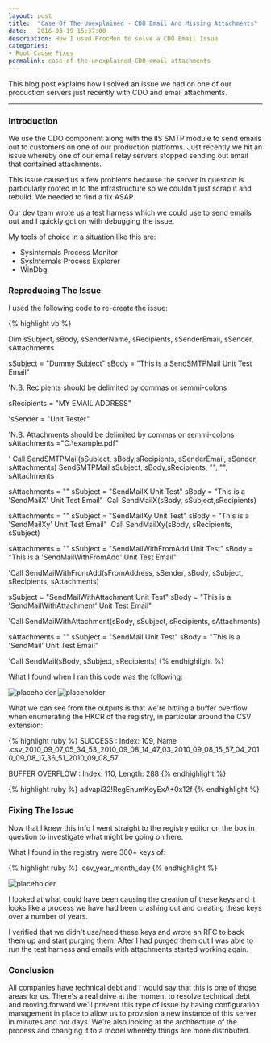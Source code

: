 ```yaml
---
layout: post
title:  "Case Of The Unexplained - CDO Email And Missing Attachments"
date:   2016-03-19 15:37:00
description: How I used ProcMon to solve a CDO Email Issue 
categories:
- Root Cause Fixes
permalink: case-of-the-unexplained-CDO-email-attachments
---
```


This blog post explains how I solved an issue we had on one of our production servers just recently with CDO and email attachments.

___

### Introduction

We use the CDO component along with the IIS SMTP module to send emails out to customers on one of our production platforms. Just recently we hit an issue whereby one of our email relay servers stopped sending out email that contained attachments. 

This issue caused us a few problems because the server in question is particularly rooted in to the infrastructure so we couldn't just scrap it and rebuild. We needed to find a fix ASAP.

Our dev team wrote us a test harness which we could use to send emails out and I quickly got on with debugging the issue.

My tools of choice in a situation like this are:

- Sysinternals Process Monitor
- SysInternals Process Explorer
- WinDbg

### Reproducing The Issue

I used the following code to re-create the issue:

{% highlight vb %}

Dim sSubject, sBody, sSenderName, sRecipients, sSenderEmail, sSender, sAttachments
 
sSubject = "Dummy Subject"
sBody = "This is a SendSMTPMail Unit Test Email"
 
'N.B. Recipients should be delimited by commas or semmi-colons

sRecipients = "MY EMAIL ADDRESS"
 
'sSender = "Unit Tester"
 
'N.B. Attachments should be delimited by commas or semmi-colons      
sAttachments ="C:\example.pdf"
 
' Call SendSMTPMail(sSubject, sBody,sRecipients, sSenderEmail, sSender, sAttachments)
SendSMTPMail sSubject, sBody,sRecipients, "", "", sAttachments
 
sAttachments = ""
sSubject = "SendMailX Unit Test"
sBody = "This is a 'SendMailX' Unit Test Email"
'Call SendMailX(sBody, sSubject,sRecipients)
 
sAttachments = ""
sSubject = "SendMailXy Unit Test"
sBody = "This is a 'SendMailXy' Unit Test Email"
'Call SendMailXy(sBody, sRecipients, sSubject)
 
 
sAttachments = ""
sSubject = "SendMailWithFromAdd Unit Test"
sBody = "This is a 'SendMailWithFromAdd' Unit Test Email"
 
'Call SendMailWithFromAdd(sFromAddress, sSender, sBody, sSubject, sRecipients, sAttachments)
 
 
sSubject = "SendMailWithAttachment Unit Test"
sBody = "This is a 'SendMailWithAttachment' Unit Test Email"
 
'Call SendMailWithAttachment(sBody, sSubject, sRecipients, sAttachments)
 
sAttachments = ""
sSubject = "SendMail Unit Test"
sBody = "This is a 'SendMail' Unit Test Email"
 
'Call SendMail(sBody, sSubject, sRecipients)
</script>
</job>
{% endhighlight %}

What I found when I ran this code was the following:

![placeholder](/blog/assets/images/2016-03-19-procmon.png "Output in ProcMon")
![placeholder](/blog/assets/images/2016-03-19-windbg.png/800x400 "Output in WinDbg")

What we can see from the outputs is that we're hitting a buffer overflow when enumerating the HKCR of the registry, in particular around the CSV extension:

{% highlight ruby %}
SUCCESS : Index: 109, Name .csv_2010_09_07_05_34_53_2010_09_08_14_47_03_2010_09_08_15_57_04_2010_09_08_17_36_51_2010_09_08_57

BUFFER OVERFLOW : Index: 110, Length: 288
{% endhighlight %}

{% highlight ruby %}
advapi32!RegEnumKeyExA+0x12f
{% endhighlight %}

### Fixing The Issue

Now that I knew this info I went straight to the registry editor on the box in question to investigate what might be going on here.

What I found in the registry were 300+ keys of:

{% highlight ruby %}
 .csv_year_month_day
{% endhighlight %}

![placeholder](/blog/assets/images/2016-03-19-338-keys-later.png/800x400 "Keys")


I looked at what could have been causing the creation of these keys and it looks like a process we have had been crashing out and creating these keys over a number of years. 

I verified that we didn't use/need these keys and wrote an RFC to back them up and start purging them. After I had purged them out I was able to run the test harness and emails with attachments started working again.

### Conclusion

All companies have technical debt and I would say that this is one of those areas for us. There's a real drive at the moment to resolve technical debt and moving forward we'll prevent this type of issue by having configuration management in place to allow us to provision a new instance of this server in minutes and not days. We're also looking at the architecture of the process and changing it to a model whereby things are more distributed.

